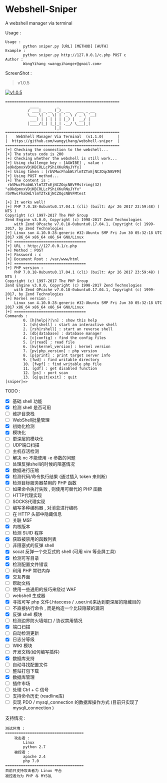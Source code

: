# Webshell-Sniper
A webshell manager via terminal

Usage :
```
Usage : 
        python sniper.py [URL] [METHOD] [AUTH]
Example : 
        python sniper.py http://127.0.0.1/c.php POST c
Author : 
        WangYihang <wangyihanger@gmail.com>
```

ScreenShot : 

> v1.0.5

[![v1.0.5](https://asciinema.org/a/Si84wbgKpRBmfyhrnPOL6H4nj.png)](https://asciinema.org/a/130893)

```
===================================================
           ____        _
          / ___| _ __ (_)_ __   ___ _ __
          \___ \| '_ \| | '_ \ / _ \ '__|
           ___) | | | | | |_) |  __/ |
          |____/|_| |_|_| .__/ \___|_|
                      |_|
===================================================
|    WebShell Manager Via Terminal  (v1.1.0)      |
|  https://github.com/wangyihang/webshell-sniper  |
===================================================
[+] Checking the connection to the webshell...
[+] The status code is 200
[+] Checking whether the webshell is still work...
[+] Using challenge key : [AGWIBE] , value : [eOkdpmxxVDjKBCRLLcPShiXKuRNyJYfx]
[+] Using token : [rbVMwcFhabWLYlmTZTxEjNCZOqcNBVFM]
[+] Using POST method...
[+] The content is :
 rbVMwcFhabWLYlmTZTxEjNCZOqcNBVFMstring(32) "eOkdpmxxVDjKBCRLLcPShiXKuRNyJYfx"
rbVMwcFhabWLYlmTZTxEjNCZOqcNBVFMtest

[+] It works well!
[+] PHP 7.0.18-0ubuntu0.17.04.1 (cli) (built: Apr 26 2017 23:59:48) ( NTS )
Copyright (c) 1997-2017 The PHP Group
Zend Engine v3.0.0, Copyright (c) 1998-2017 Zend Technologies
    with Zend OPcache v7.0.18-0ubuntu0.17.04.1, Copyright (c) 1999-2017, by Zend Technologies
[+] Linux sun 4.10.0-28-generic #32-Ubuntu SMP Fri Jun 30 05:32:18 UTC 2017 x86_64 x86_64 x86_64 GNU/Linux
[+] ================================
[+] URL : http://127.0.0.1/c.php
[+] Method : POST
[+] Password : c
[+] Document Root : /var/www/html
[+] ================================
[+] PHP version : 
	PHP 7.0.18-0ubuntu0.17.04.1 (cli) (built: Apr 26 2017 23:59:48) ( NTS )
Copyright (c) 1997-2017 The PHP Group
Zend Engine v3.0.0, Copyright (c) 1998-2017 Zend Technologies
    with Zend OPcache v7.0.18-0ubuntu0.17.04.1, Copyright (c) 1999-2017, by Zend Technologies
[+] Kernel version : 
	Linux sun 4.10.0-28-generic #32-Ubuntu SMP Fri Jun 30 05:32:18 UTC 2017 x86_64 x86_64 x86_64 GNU/Linux
[+] ================================
Commands : 
        0. [h|help|?|\n] : show this help
        1. [sh|shell] : start an interactive shell
        2. [rsh|rshell] : start an reverse shell
        3. [db|database] : database manager
        4. [c|config] : find the config files
        5. [r|read] : read file
        6. [kv|kernel_version] : kernel version
        7. [pv|php_version] : php version
        8. [p|print] : print target server info
        9. [fwd] : find writable directory
        10. [fwpf] : find writable php file
        11. [gdf] : get disabled function
        12. [ps] : port scan
        13. [q|quit|exit] : quit
[sniper]=>
```

TODO :
- [x] 基础 shell 功能
- [x] 检测 shell 是否可用
- [ ] 维护目录栈
- [ ] WebShell批量管理
- [x] 初始化检测
- [x] 模块化
- [ ] 更深层的模块化
- [ ] UDP端口扫描
- [ ] 主机存活检测
- [ ] 解决 nc 不能使用 -e 参数的问题
- [ ] 处理反弹shell的时候的阻塞情况
- [x] 数据进行压缩
- [x] 检测代码/命令执行结果 (通过插入 token 来判断)
- [x] 检测目标服务器禁用的 PHP 函数
- [ ] 如果命令执行失败 , 则使用可替代的 PHP 函数
- [ ] HTTP代理实现
- [ ] SOCKS代理实现
- [ ] 编写多种编码器 , 对消息进行编码
- [ ] 在 HTTP 头部中隐藏信息
- [ ] 关联 MSF
- [x] 内核版本
- [ ] 检测 SUID 程序
- [x] 获取被禁用的函数列表
- [ ] 非阻塞式的反弹 shell
- [x] socat 反弹一个交互式的 shell (可用 vim 等全屏工具)
- [x] 检测可写目录
- [x] 检测配置文件错误
- [ ] 利用 PHP 常驻内存
- [x] 交互界面
- [ ] 帮助文档
- [ ] 使用一些通用的技巧来绕过 WAF
- [ ] webshell 生成器
- [x] 寻找可写 php 文件(.htaccess / .user.ini)来达到更深层的隐藏目的
- [ ] 不直接执行命令 , 而是构造一个比较隐蔽的漏洞
- [x] 反弹 shell 模块
- [ ] 检测边界防火墙端口 / 协议禁用情况
- [x] 端口扫描
- [ ] 自动检测更新
- [x] 日志分等级
- [ ] WIKI 模块
- [ ] 开发文档(如何编写插件)
- [x] 数据库支持
- [ ] 自动寻找配置文件
- [ ] 整站打包下载
- [x] 数据库管理
- [ ] 插件市场
- [ ] 处理 Ctrl + C 信号
- [ ] 支持命令历史 (readline库)
- [ ] 实现 PDO / mysql_connection 的数据库操作方式 (目前只实现了 mysqli_connection )

支持情况 :
```
测试环境 :
===================================
    攻击者 :
        Linux
        python 2.7
    被控者 :
        apache 2.4
        php 7.0
===================================
目前只支持攻击者为 Linux 平台
被控者为为 PHP 与 MYSQL
```
